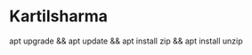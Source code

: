 # Kartilsharma
apt upgrade &amp;&amp; apt update &amp;&amp; apt install zip &amp;&amp; apt install unzip
